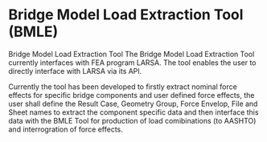 # Bridge Model Load Extraction Tool (BMLE)
Bridge Model Load Extraction Tool
The Bridge Model Load Extraction Tool currently interfaces with FEA program LARSA. 
The tool enables the user to directly interface with LARSA via its API. 

Currently the tool has been developed to firstly extract nominal force effects for specific bridge components and user defined force effects, the user shall define the Result Case, Geometry Group, Force Envelop, File and Sheet names to extract the component specific data and then interface this data with the BMLE Tool for production of load comibinations (to AASHTO) and interrogration of force effects.
